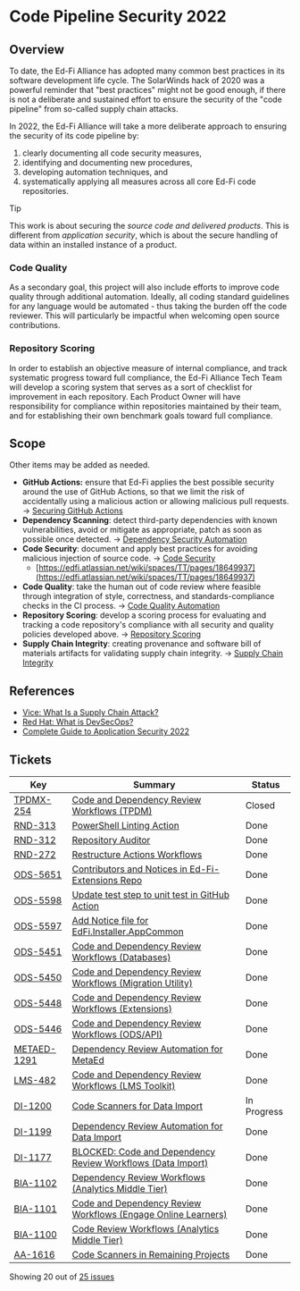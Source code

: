 # Code Pipeline Security 2022

## Overview

To date, the Ed-Fi Alliance has adopted many common best practices in its
software development life cycle. The SolarWinds hack of 2020 was a powerful
reminder that "best practices" might not be good enough, if there is not a
deliberate and sustained effort to ensure the security of the "code pipeline"
from so-called supply chain attacks.

In 2022, the Ed-Fi Alliance will take a more deliberate approach to ensuring the
security of its code pipeline by:

1.  clearly documenting all code security measures,
2.  identifying and documenting new procedures,
3.  developing automation techniques, and
4.  systematically applying all measures across all core Ed-Fi code
    repositories.

> [!TIP]
> This work is about securing the *source* *code and delivered products*.
> This is different from *application security*, which is about the secure
> handling of data within an installed instance of a product.

### Code Quality

As a secondary goal, this project will also include efforts to improve code
quality through additional automation. Ideally, all coding standard guidelines
for any language would be automated - thus taking the burden off the code
reviewer. This will particularly be impactful when welcoming open source
contributions.

### Repository Scoring

In order to establish an objective measure of internal compliance, and track
systematic progress toward full compliance, the Ed-Fi Alliance Tech Team will
develop a scoring system that serves as a sort of checklist for improvement in
each repository. Each Product Owner will have responsibility for compliance
within repositories maintained by their team, and for establishing their own
benchmark goals toward full compliance.

## Scope

Other items may be added as needed.

- **GitHub Actions:** ensure that Ed-Fi applies the best possible security
  around the use of GitHub Actions, so that we limit the risk of accidentally
  using a malicious action or allowing malicious pull requests. → [Securing
  GitHub
  Actions](../Continuous-Integration/guidelines-for-use-of-github-actions.md)
- **Dependency Scanning**: detect third-party dependencies with known
  vulnerabilities, avoid or mitigate as appropriate, patch as soon as possible
  once detected. → [Dependency Security
  Automation](../Continuous-Integration/Distribution-of-Binary-Packages/README.md)
- **Code Security**: document and apply best practices for avoiding malicious
  injection of source code. → [Code
  Security](../Continuous-Integration/Code-Security-Guidelines/README.md)
  - [https://edfi.atlassian.net/wiki/spaces/TT/pages/18649937](https://edfi.atlassian.net/wiki/spaces/TT/pages/18649937)
- **Code Quality**: take the human out of code review where feasible through
  integration of style, correctness, and standards-compliance checks in the CI
  process. → [Code Quality
  Automation](../Continuous-Integration/Code-Quality-Automation/README.md)
- **Repository Scoring**: develop a scoring process for evaluating and
  tracking a code repository's compliance with all security and quality
  policies developed above. → [Repository
  Scoring](../Continuous-Integration/Repository-Scoring/README.md)
- **Supply Chain Integrity**: creating provenance and software bill of
  materials artifacts for validating supply chain integrity. → [Supply Chain
  Integrity](../Continuous-Integration/Release-Workflow-and-Supply-Chain-Security/README.md)

## References

- [Vice: What Is a Supply Chain
  Attack?](https://www.vice.com/en/article/d3y48v/what-is-a-supply-chain-attack)
- [Red Hat: What is
  DevSecOps?](https://www.redhat.com/en/topics/devops/what-is-devsecops)
- [Complete Guide to Application Security
  2022](https://snyk.io/learn/application-security/)

## Tickets

| Key                                                         | Summary                                                                                                    | Status      |
| ----------------------------------------------------------- | ---------------------------------------------------------------------------------------------------------- | ----------- |
| [TPDMX-254](https://tracker.ed-fi.org/browse/TPDMX-254)     | [Code and Dependency Review Workflows (TPDM)](https://tracker.ed-fi.org/browse/TPDMX-254)                  | Closed      |
| [RND-313](https://tracker.ed-fi.org/browse/RND-313)         | [PowerShell Linting Action](https://tracker.ed-fi.org/browse/RND-313)                                      | Done        |
| [RND-312](https://tracker.ed-fi.org/browse/RND-312)         | [Repository Auditor](https://tracker.ed-fi.org/browse/RND-312)                                             | Done        |
| [RND-272](https://tracker.ed-fi.org/browse/RND-272)         | [Restructure Actions Workflows](https://tracker.ed-fi.org/browse/RND-272)                                  | Done        |
| [ODS-5651](https://tracker.ed-fi.org/browse/ODS-5651)       | [Contributors and Notices in Ed-Fi-Extensions Repo](https://tracker.ed-fi.org/browse/ODS-5651)             | Done        |
| [ODS-5598](https://tracker.ed-fi.org/browse/ODS-5598)       | [Update test step to unit test in GitHub Action](https://tracker.ed-fi.org/browse/ODS-5598)                | Done        |
| [ODS-5597](https://tracker.ed-fi.org/browse/ODS-5597)       | [Add Notice file for EdFi.Installer.AppCommon](https://tracker.ed-fi.org/browse/ODS-5597)                  | Done        |
| [ODS-5451](https://tracker.ed-fi.org/browse/ODS-5451)       | [Code and Dependency Review Workflows (Databases)](https://tracker.ed-fi.org/browse/ODS-5451)              | Done        |
| [ODS-5450](https://tracker.ed-fi.org/browse/ODS-5450)       | [Code and Dependency Review Workflows (Migration Utility)](https://tracker.ed-fi.org/browse/ODS-5450)      | Done        |
| [ODS-5448](https://tracker.ed-fi.org/browse/ODS-5448)       | [Code and Dependency Review Workflows (Extensions)](https://tracker.ed-fi.org/browse/ODS-5448)             | Done        |
| [ODS-5446](https://tracker.ed-fi.org/browse/ODS-5446)       | [Code and Dependency Review Workflows (ODS/API)](https://tracker.ed-fi.org/browse/ODS-5446)                | Done        |
| [METAED-1291](https://tracker.ed-fi.org/browse/METAED-1291) | [Dependency Review Automation for MetaEd](https://tracker.ed-fi.org/browse/METAED-1291)                    | Done        |
| [LMS-482](https://tracker.ed-fi.org/browse/LMS-482)         | [Code and Dependency Review Workflows (LMS Toolkit)](https://tracker.ed-fi.org/browse/LMS-482)             | Done        |
| [DI-1200](https://tracker.ed-fi.org/browse/DI-1200)         | [Code Scanners for Data Import](https://tracker.ed-fi.org/browse/DI-1200)                                  | In Progress |
| [DI-1199](https://tracker.ed-fi.org/browse/DI-1199)         | [Dependency Review Automation for Data Import](https://tracker.ed-fi.org/browse/DI-1199)                   | Done        |
| [DI-1177](https://tracker.ed-fi.org/browse/DI-1177)         | [BLOCKED: Code and Dependency Review Workflows (Data Import)](https://tracker.ed-fi.org/browse/DI-1177)    | Done        |
| [BIA-1102](https://tracker.ed-fi.org/browse/BIA-1102)       | [Dependency Review Workflows (Analytics Middle Tier)](https://tracker.ed-fi.org/browse/BIA-1102)           | Done        |
| [BIA-1101](https://tracker.ed-fi.org/browse/BIA-1101)       | [Code and Dependency Review Workflows (Engage Online Learners)](https://tracker.ed-fi.org/browse/BIA-1101) | Done        |
| [BIA-1100](https://tracker.ed-fi.org/browse/BIA-1100)       | [Code Review Workflows (Analytics Middle Tier)](https://tracker.ed-fi.org/browse/BIA-1100)                 | Done        |
| [AA-1616](https://tracker.ed-fi.org/browse/AA-1616)         | [Code Scanners in Remaining Projects](https://tracker.ed-fi.org/browse/AA-1616)                            | Done        |

Showing 20 out of [25
issues](https://tracker.ed-fi.org/issues/?jql=labels+%3D+cps-2022+&src=confmacro)
